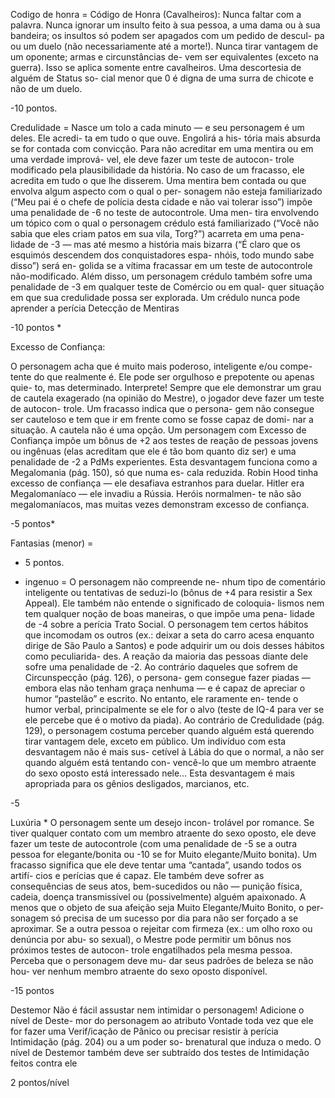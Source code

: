 Codigo de honra = 
Código de Honra (Cavalheiros): Nunca
faltar com a palavra. Nunca ignorar um
insulto feito à sua pessoa, a uma dama
ou à sua bandeira; os insultos só podem
ser apagados com um pedido de descul-
pa ou um duelo (não necessariamente
até a morte!). Nunca tirar vantagem de
um oponente; armas e circunstâncias de-
vem ser equivalentes (exceto na guerra).
Isso se aplica somente entre cavalheiros.
Uma descortesia de alguém de Status so-
cial menor que 0 é digna de uma surra de
chicote e não de um duelo. 

-10 pontos.

Credulidade = 
Nasce um tolo a cada minuto — e
seu personagem é um deles. Ele acredi-
ta em tudo o que ouve. Engolirá a his-
tória mais absurda se for contada com
convicção. Para não acreditar em uma
mentira ou em uma verdade imprová-
vel, ele deve fazer um teste de autocon-
trole modificado pela plausibilidade da
história. No caso de um fracasso, ele
acredita em tudo o que lhe disserem.
Uma mentira bem contada ou que
envolva algum aspecto com o qual o per-
sonagem não esteja familiarizado (“Meu pai é o chefe de polícia desta cidade e não
vai tolerar isso”) impõe uma penalidade
de -6 no teste de autocontrole. Uma men-
tira envolvendo um tópico com o qual o
personagem crédulo está familiarizado
(“Você não sabia que eles criam patos em
sua vila, Torg?”) acarreta em uma pena-
lidade de -3 — mas até mesmo a história
mais bizarra (“É claro que os esquimós
descendem dos conquistadores espa-
nhóis, todo mundo sabe disso”) será en-
golida se a vítima fracassar em um teste
de autocontrole não-modificado.
Além disso, um personagem crédulo
também sofre uma penalidade de -3 em
qualquer teste de Comércio ou em qual-
quer situação em que sua credulidade
possa ser explorada. Um crédulo nunca
pode aprender a perícia Detecção de
Mentiras

 -10 pontos *

 Excesso de Confiança:

O personagem acha que é muito
mais poderoso, inteligente e/ou compe-
tente do que realmente é. Ele pode ser
orgulhoso e prepotente ou apenas quie-
to, mas determinado. Interprete!
Sempre que ele demonstrar um grau de
cautela exagerado (na opinião do Mestre),
o jogador deve fazer um teste de autocon-
trole. Um fracasso indica que o persona-
gem não consegue ser cauteloso e tem que
ir em frente como se fosse capaz de domi-
nar a situação. A cautela não é uma opção.
Um personagem com Excesso de
Confiança impõe um bônus de +2 aos
testes de reação de pessoas jovens ou
ingênuas (elas acreditam que ele é tão
bom quanto diz ser) e uma penalidade
de -2 a PdMs experientes.
Esta desvantagem funciona como a
Megalomania (pág. 150), só que numa es-
cala reduzida. Robin Hood tinha excesso
de confiança — ele desafiava estranhos
para duelar. Hitler era Megalomaníaco —
ele invadiu a Rússia. Heróis normalmen-
te não são megalomaníacos, mas muitas
vezes demonstram excesso de confiança.

-5 pontos*


 Fantasias (menor) =

 - 5 pontos.


 - ingenuo = 
O personagem não compreende ne-
nhum tipo de comentário inteligente
ou tentativas de seduzi-lo (bônus de +4
para resistir a Sex Appeal). Ele também
não entende o significado de coloquia-
lismos nem tem qualquer noção de
boas maneiras, o que impõe uma pena-
lidade de -4 sobre a perícia Trato Social.
O personagem tem certos hábitos que
incomodam os outros (ex.: deixar a seta
do carro acesa enquanto dirige de São
Paulo a Santos) e pode adquirir um ou
dois desses hábitos como peculiarida-
des. A reação da maioria das pessoas
diante dele sofre uma penalidade de -2.
Ao contrário daqueles que sofrem de
Circunspecção (pág. 126), o persona-
gem consegue fazer piadas — embora
elas não tenham graça nenhuma — e é
capaz de apreciar o humor “pastelão” e
escrito. No entanto, ele raramente en-
tende o humor verbal, principalmente
se ele for o alvo (teste de IQ-4 para ver se
ele percebe que é o motivo da piada). Ao
contrário de Credulidade (pág. 129), o
personagem costuma perceber quando
alguém está querendo tirar vantagem
dele, exceto em público. Um indivíduo
com esta desvantagem não é mais sus-
cetível à Lábia do que o normal, a não
 ser quando alguém está tentando con-
vencê-lo que um membro atraente do
sexo oposto está interessado nele…
Esta desvantagem é mais apropriada
para os gênios desligados, marcianos, etc.

-5


 Luxúria *
O personagem sente um desejo incon-
trolável por romance. Se tiver qualquer
contato com um membro atraente do
sexo oposto, ele deve fazer um teste de
autocontrole (com uma penalidade de -5
se a outra pessoa for elegante/bonita ou
-10 se for Muito elegante/Muito bonita).
Um fracasso significa que ele deve tentar
uma “cantada”, usando todos os artifí-
cios e perícias que é capaz. Ele também
deve sofrer as consequências de seus
atos, bem-sucedidos ou não — punição
física, cadeia, doença transmissível ou
(possivelmente) alguém apaixonado.
A menos que o objeto de sua afeição
seja Muito Elegante/Muito Bonito, o per-
sonagem só precisa de um sucesso por
dia para não ser forçado a se aproximar.
Se a outra pessoa o rejeitar com firmeza
(ex.: um olho roxo ou denúncia por abu-
so sexual), o Mestre pode permitir um
bônus nos próximos testes de autocon-
trole engatilhados pela mesma pessoa.
Perceba que o personagem deve mu-
dar seus padrões de beleza se não hou-
ver nenhum membro atraente do sexo
oposto disponível.

-15 pontos


Destemor 
Não é fácil assustar nem intimidar o
personagem! Adicione o nível de Deste-
mor do personagem ao atributo Vontade
toda vez que ele for fazer uma Verif/icação
de Pânico ou precisar resistir à perícia
Intimidação (pág. 204) ou a um poder so-
brenatural que induza o medo. O nível de
Destemor também deve ser subtraído dos
testes de Intimidação feitos contra ele

2 pontos/nível